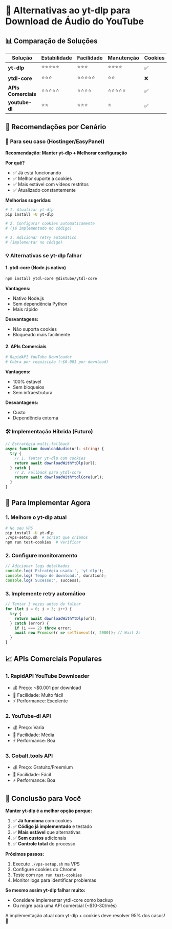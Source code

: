# 🎯 Alternativas ao yt-dlp para Download de Áudio do YouTube

## 📊 Comparação de Soluções

| Solução | Estabilidade | Facilidade | Manutenção | Cookies | Recomendação |
|---------|--------------|------------|------------|---------|--------------|
| **yt-dlp** | ⭐⭐⭐⭐⭐ | ⭐⭐⭐ | ⭐⭐⭐⭐ | ✅ | **ATUAL** |
| **ytdl-core** | ⭐⭐⭐ | ⭐⭐⭐⭐⭐ | ⭐⭐ | ❌ | Boa alternativa |
| **APIs Comerciais** | ⭐⭐⭐⭐⭐ | ⭐⭐⭐⭐ | ⭐⭐⭐⭐⭐ | ✅ | Para produção |
| **youtube-dl** | ⭐⭐ | ⭐⭐⭐ | ⭐ | ✅ | Desatualizado |

## 🚀 Recomendações por Cenário

### 🎯 **Para seu caso (Hostinger/EasyPanel)**

**Recomendação: Manter yt-dlp + Melhorar configuração**

**Por quê?**
- ✅ Já está funcionando
- ✅ Melhor suporte a cookies
- ✅ Mais estável com vídeos restritos
- ✅ Atualizado constantemente

**Melhorias sugeridas:**
```bash
# 1. Atualizar yt-dlp
pip install -U yt-dlp

# 2. Configurar cookies automaticamente
# (já implementado no código)

# 3. Adicionar retry automático
# (implementar no código)
```

### 💡 **Alternativas se yt-dlp falhar**

#### 1. **ytdl-core** (Node.js nativo)
```bash
npm install ytdl-core @distube/ytdl-core
```

**Vantagens:**
- Nativo Node.js
- Sem dependência Python
- Mais rápido

**Desvantagens:**
- Não suporta cookies
- Bloqueado mais facilmente

#### 2. **APIs Comerciais**
```bash
# RapidAPI YouTube Downloader
# Cobra por requisição (~$0.001 por download)
```

**Vantagens:**
- 100% estável
- Sem bloqueios
- Sem infraestrutura

**Desvantagens:**
- Custo
- Dependência externa

### 🛠️ **Implementação Híbrida (Futuro)**

```typescript
// Estratégia multi-fallback
async function downloadAudio(url: string) {
  try {
    // 1. Tentar yt-dlp com cookies
    return await downloadWithYtDlp(url);
  } catch {
    // 2. Fallback para ytdl-core
    return await downloadWithYtdlCore(url);
  }
}
```

## 🔧 **Para Implementar Agora**

### 1. **Melhore o yt-dlp atual**
```bash
# No seu VPS
pip install -U yt-dlp
./vps-setup.sh  # Script que criamos
npm run test-cookies  # Verificar
```

### 2. **Configure monitoramento**
```typescript
// Adicionar logs detalhados
console.log('Estratégia usada:', 'yt-dlp');
console.log('Tempo de download:', duration);
console.log('Sucesso:', success);
```

### 3. **Implemente retry automático**
```typescript
// Tentar 3 vezes antes de falhar
for (let i = 0; i < 3; i++) {
  try {
    return await downloadWithYtDlp(url);
  } catch (error) {
    if (i === 2) throw error;
    await new Promise(r => setTimeout(r, 2000)); // Wait 2s
  }
}
```

## 📈 **APIs Comerciais Populares**

### 1. **RapidAPI YouTube Downloader**
- 💰 Preço: ~$0.001 por download
- 🔧 Facilidade: Muito fácil
- ⚡ Performance: Excelente

### 2. **YouTube-dl API**
- 💰 Preço: Varia
- 🔧 Facilidade: Média
- ⚡ Performance: Boa

### 3. **Cobalt.tools API**
- 💰 Preço: Gratuito/Freemium
- 🔧 Facilidade: Fácil
- ⚡ Performance: Boa

## 🎯 **Conclusão para Você**

**Manter yt-dlp é a melhor opção porque:**

1. ✅ **Já funciona** com cookies
2. ✅ **Código já implementado** e testado
3. ✅ **Mais estável** que alternativas
4. ✅ **Sem custos** adicionais
5. ✅ **Controle total** do processo

**Próximos passos:**
1. Execute `./vps-setup.sh` na VPS
2. Configure cookies do Chrome
3. Teste com `npm run test-cookies`
4. Monitor logs para identificar problemas

**Se mesmo assim yt-dlp falhar muito:**
- Considere implementar ytdl-core como backup
- Ou migre para uma API comercial (~$10-30/mês)

A implementação atual com yt-dlp + cookies deve resolver 95% dos casos! 🎉